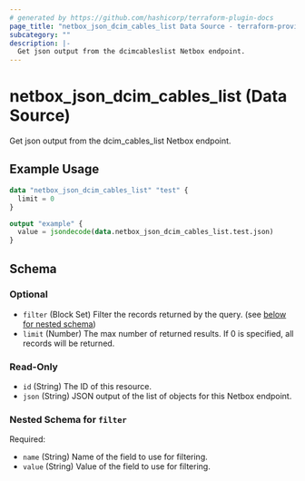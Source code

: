 ```yaml
---
# generated by https://github.com/hashicorp/terraform-plugin-docs
page_title: "netbox_json_dcim_cables_list Data Source - terraform-provider-netbox"
subcategory: ""
description: |-
  Get json output from the dcimcableslist Netbox endpoint.
---
```


# netbox_json_dcim_cables_list (Data Source)

Get json output from the dcim_cables_list Netbox endpoint.

## Example Usage

```terraform
data "netbox_json_dcim_cables_list" "test" {
  limit = 0
}

output "example" {
  value = jsondecode(data.netbox_json_dcim_cables_list.test.json)
}
```

<!-- schema generated by tfplugindocs -->
## Schema

### Optional

- `filter` (Block Set) Filter the records returned by the query. (see [below for nested schema](#nestedblock--filter))
- `limit` (Number) The max number of returned results. If 0 is specified, all records will be returned.

### Read-Only

- `id` (String) The ID of this resource.
- `json` (String) JSON output of the list of objects for this Netbox endpoint.

<a id="nestedblock--filter"></a>
### Nested Schema for `filter`

Required:

- `name` (String) Name of the field to use for filtering.
- `value` (String) Value of the field to use for filtering.


